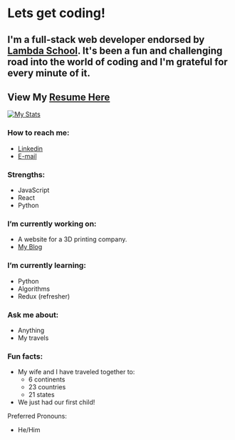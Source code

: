 # Lets get coding!

## I'm a full-stack web developer endorsed by [Lambda School](https://lambdaschool.com/). It's been a fun and challenging road into the world of coding and I'm grateful for every minute of it.

## View My [Resume Here](https://drive.google.com/file/d/15rRcidyz7uELqgKoVb-lJPgW6wWe039v/view?usp=sharing)

[![My Stats](https://github-readme-stats.vercel.app/api?username=tyleralsop&count_private=true&hide=stars&bg_color=999b9e)](https://github.com/tyleralsop/github-readme-stats)


### How to reach me:
  - [Linkedin](https://www.linkedin.com/in/tyler-alsop)
  - [E-mail](mailto:dev.tyleralsop@gmail.com)

### Strengths:
- JavaScript
- React
- Python


### I’m currently working on: 
- A website for a 3D printing company.
- [My Blog](https://tyleralsop.medium.com/)

### I’m currently learning:
- Python
- Algorithms
- Redux (refresher)

### Ask me about:
- Anything
- My travels

### Fun facts:
- My wife and I have traveled together to:
    - 6 continents
    - 23 countries
    - 21 states
- We just had our first child!

Preferred Pronouns:
- He/Him
